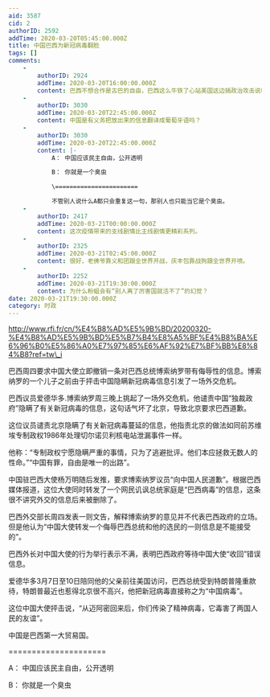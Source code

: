 ```yaml
---
aid: 3587
cid: 2
authorID: 2592
addTime: 2020-03-20T05:45:00.000Z
title: 中国巴西为新冠病毒翻脸
tags: []
comments:
    -
        authorID: 2924
        addTime: 2020-03-20T16:00:00.000Z
        content: 巴西不想合作是古巴的自由，巴西这么牛铁了心站美国这边搞政治攻击说明医疗物资不缺，有种别合作。
    -
        authorID: 3030
        addTime: 2020-03-20T22:45:00.000Z
        content: 中国是有义务把放出来的信息翻译成葡萄牙语吗？
    -
        authorID: 3030
        addTime: 2020-03-20T22:45:00.000Z
        content: |-
            A： 中国应该民主自由，公开透明

            B： 你就是一个臭虫

            \=======================

            不管别人说什么A都只会重复这一句，那别人也只能当它是个臭虫。
    -
        authorID: 2417
        addTime: 2020-03-21T00:00:00.000Z
        content: 这次疫情带来的支线剧情比主线剧情更精彩系列。
    -
        authorID: 2325
        addTime: 2020-03-21T02:45:00.000Z
        content: 很好，老佛爷靠义和团跟全世界开战，庆丰包靠战狗跟全世界开喷。
    -
        authorID: 2252
        addTime: 2020-03-21T19:30:00.000Z
        content: 为什么粉蛆会有“别人离了厉害国就活不了”的幻觉？
date: 2020-03-21T19:30:00.000Z
category: 时政
---
```


http://www.rfi.fr/cn/%E4%B8%AD%E5%9B%BD/20200320-%E4%B8%AD%E5%9B%BD%E5%B7%B4%E8%A5%BF%E4%B8%BA%E6%96%B0%E5%86%A0%E7%97%85%E6%AF%92%E7%BF%BB%E8%84%B8?ref=tw\_i

巴西周四要求中国大使立即撤销一条对巴西总统博索纳罗带有侮辱性的信息。博索纳罗的一个儿子之前由于抨击中国隐瞒新冠病毒信息引发了一场外交危机。

巴西议员爱德华多.博索纳罗周三晚上挑起了一场外交危机，他谴责中国“独裁政府”隐瞒了有关新冠病毒的信息，这句话气坏了北京，导致北京要求巴西道歉。

这位议员谴责北京隐瞒了有关新冠病毒蔓延的信息，他指责北京的做法如同前苏维埃专制政权1986年处理切尔诺贝利核电站泄漏事件一样。

他称：“专制政权宁愿隐瞒严重的事情，只为了逃避批评。他们本应拯救无数人的性命。”“中国有罪，自由是唯一的出路”。

中国驻巴西大使杨万明随后发推，要求博索纳罗议员“向中国人民道歉”。根据巴西媒体报道，这位大使同时转发了一个网民讥讽总统家庭是“巴西病毒”的信息，这条很不讲究外交的信息后来被删除了。

巴西外交部长周四发表一则文告，解释博索纳罗的意见并不代表巴西政府的立场。但是他认为“中国大使转发一个侮辱巴西总统和他的选民的一则信息是不能接受的”。

巴西外长对中国大使的行为举行表示不满，表明巴西政府等待中国大使“收回”错误信息。

爱德华多3月7日至10日陪同他的父亲前往美国访问，巴西总统受到特朗普隆重款待，特朗普最近也惹得北京很不高兴，他把新冠病毒直接称之为“中国病毒”。

这位中国大使抨击说，“从迈阿密回来后，你们传染了精神病毒，它毒害了两国人民的友谊”。

中国是巴西第一大贸易国。

\=====================

A： 中国应该民主自由，公开透明

B： 你就是一个臭虫
